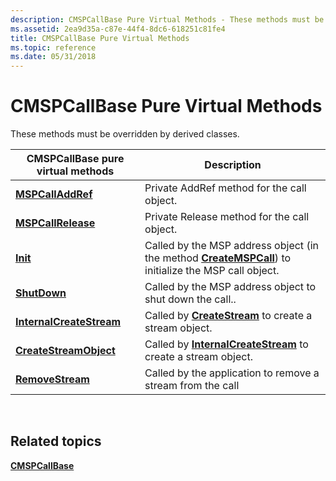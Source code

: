 ```yaml
---
description: CMSPCallBase Pure Virtual Methods - These methods must be overridden by derived classes.
ms.assetid: 2ea9d35a-c87e-44f4-8dc6-618251c81fe4
title: CMSPCallBase Pure Virtual Methods
ms.topic: reference
ms.date: 05/31/2018
---
```


# CMSPCallBase Pure Virtual Methods

These methods must be overridden by derived classes.



| CMSPCallBase pure virtual methods                                 | Description                                                                                                                             |
|-------------------------------------------------------------------|-----------------------------------------------------------------------------------------------------------------------------------------|
| [**MSPCallAddRef**](/windows/desktop/api/Mspcall/nf-mspcall-cmspcallbase-mspcalladdref)               | Private AddRef method for the call object.                                                                                              |
| [**MSPCallRelease**](/windows/desktop/api/Mspcall/nf-mspcall-cmspcallbase-mspcallrelease)             | Private Release method for the call object.                                                                                             |
| [**Init**](/windows/desktop/api/Mspcall/nf-mspcall-cmspcallbase-init)                                 | Called by the MSP address object (in the method [**CreateMSPCall**](/windows/desktop/api/msp/nf-msp-itmspaddress-createmspcall)) to initialize the MSP call object. |
| [**ShutDown**](/windows/desktop/api/Mspcall/nf-mspcall-cmspcallbase-shutdown)                         | Called by the MSP address object to shut down the call..                                                                                |
| [**InternalCreateStream**](/windows/desktop/api/Mspcall/nf-mspcall-cmspcallbase-internalcreatestream) | Called by [**CreateStream**](/windows/win32/api/tapi3if/nf-tapi3if-itstreamcontrol-createstream) to create a stream object.                                               |
| [**CreateStreamObject**](/windows/desktop/api/Mspcall/nf-mspcall-cmspcallbase-createstreamobject)     | Called by [**InternalCreateStream**](/windows/desktop/api/Mspcall/nf-mspcall-cmspcallbase-internalcreatestream) to create a stream object.                                  |
| [**RemoveStream**](/windows/desktop/api/Mspcall/nf-mspcall-cmspcallbase-removestream)                 | Called by the application to remove a stream from the call                                                                              |



 

## Related topics

<dl> <dt>

[**CMSPCallBase**](/windows/desktop/api/Mspcall/nl-mspcall-cmspcallbase)
</dt> </dl>

 

 
